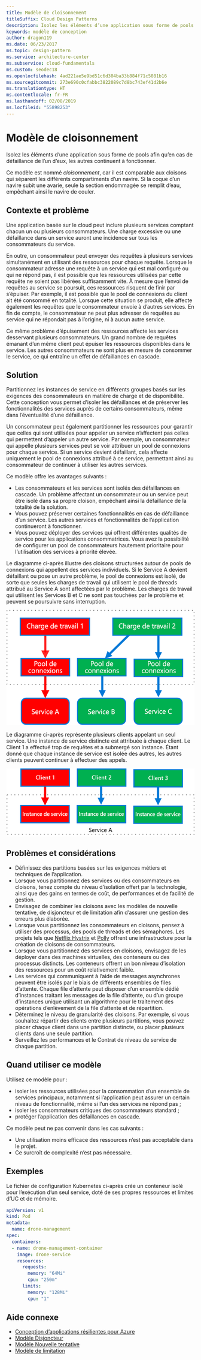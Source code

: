 ```yaml
---
title: Modèle de cloisonnement
titleSuffix: Cloud Design Patterns
description: Isolez les éléments d’une application sous forme de pools afin qu’en cas de défaillance de l’un d’eux, les autres continuent à fonctionner.
keywords: modèle de conception
author: dragon119
ms.date: 06/23/2017
ms.topic: design-pattern
ms.service: architecture-center
ms.subservice: cloud-fundamentals
ms.custom: seodec18
ms.openlocfilehash: 4ad221ae5e9bd51c6d304ba33b884f71c5081b16
ms.sourcegitcommit: 273e690c0cfabbc3822089c7d8bc743ef41d2b6e
ms.translationtype: HT
ms.contentlocale: fr-FR
ms.lasthandoff: 02/08/2019
ms.locfileid: "55898253"
---
```

# <a name="bulkhead-pattern"></a>Modèle de cloisonnement

Isolez les éléments d’une application sous forme de pools afin qu’en cas de défaillance de l’un d’eux, les autres continuent à fonctionner.

Ce modèle est nommé *cloisonnement*, car il est comparable aux cloisons qui séparent les différents compartiments d’un navire. Si la coque d’un navire subit une avarie, seule la section endommagée se remplit d’eau, empêchant ainsi le navire de couler.

## <a name="context-and-problem"></a>Contexte et problème

Une application basée sur le cloud peut inclure plusieurs services comptant chacun un ou plusieurs consommateurs. Une charge excessive ou une défaillance dans un service auront une incidence sur tous les consommateurs du service.

En outre, un consommateur peut envoyer des requêtes à plusieurs services simultanément en utilisant des ressources pour chaque requête. Lorsque le consommateur adresse une requête à un service qui est mal configuré ou qui ne répond pas, il est possible que les ressources utilisées par cette requête ne soient pas libérées suffisamment vite. À mesure que l’envoi de requêtes au service se poursuit, ces ressources risquent de finir par s’épuiser. Par exemple, il est possible que le pool de connexions du client ait été consommé en totalité. Lorsque cette situation se produit, elle affecte également les requêtes que le consommateur envoie à d’autres services. En fin de compte, le consommateur ne peut plus adresser de requêtes au service qui ne répondait pas à l’origine, ni à aucun autre service.

Ce même problème d’épuisement des ressources affecte les services desservant plusieurs consommateurs. Un grand nombre de requêtes émanant d’un même client peut épuiser les ressources disponibles dans le service. Les autres consommateurs ne sont plus en mesure de consommer le service, ce qui entraîne un effet de défaillances en cascade.

## <a name="solution"></a>Solution

Partitionnez les instances de service en différents groupes basés sur les exigences des consommateurs en matière de charge et de disponibilité. Cette conception vous permet d’isoler les défaillances et de préserver les fonctionnalités des services auprès de certains consommateurs, même dans l’éventualité d’une défaillance.

Un consommateur peut également partitionner les ressources pour garantir que celles qui sont utilisées pour appeler un service n’affectent pas celles qui permettent d’appeler un autre service. Par exemple, un consommateur qui appelle plusieurs services peut se voir attribuer un pool de connexions pour chaque service. Si un service devient défaillant, cela affecte uniquement le pool de connexions attribué à ce service, permettant ainsi au consommateur de continuer à utiliser les autres services.

Ce modèle offre les avantages suivants :

- Les consommateurs et les services sont isolés des défaillances en cascade. Un problème affectant un consommateur ou un service peut être isolé dans sa propre cloison, empêchant ainsi la défaillance de la totalité de la solution.
- Vous pouvez préserver certaines fonctionnalités en cas de défaillance d’un service. Les autres services et fonctionnalités de l’application continueront à fonctionner.
- Vous pouvez déployer des services qui offrent différentes qualités de service pour les applications consommatrices. Vous avez la possibilité de configurer un pool de consommateurs hautement prioritaire pour l’utilisation des services à priorité élevée.

Le diagramme ci-après illustre des cloisons structurées autour de pools de connexions qui appellent des services individuels. Si le Service A devient défaillant ou pose un autre problème, le pool de connexions est isolé, de sorte que seules les charges de travail qui utilisent le pool de threads attribué au Service A sont affectées par le problème. Les charges de travail qui utilisent les Services B et C ne sont pas touchées par le problème et peuvent se poursuivre sans interruption.

![Premier diagramme du modèle de cloisonnement](./_images/bulkhead-1.png)

Le diagramme ci-après représente plusieurs clients appelant un seul service. Une instance de service distincte est attribuée à chaque client. Le Client 1 a effectué trop de requêtes et a submergé son instance. Étant donné que chaque instance de service est isolée des autres, les autres clients peuvent continuer à effectuer des appels.

![Premier diagramme du modèle de cloisonnement](./_images/bulkhead-2.png)

## <a name="issues-and-considerations"></a>Problèmes et considérations

- Définissez des partitions basées sur les exigences métiers et techniques de l’application.
- Lorsque vous partitionnez des services ou des consommateurs en cloisons, tenez compte du niveau d’isolation offert par la technologie, ainsi que des gains en termes de coût, de performances et de facilité de gestion.
- Envisagez de combiner les cloisons avec les modèles de nouvelle tentative, de disjoncteur et de limitation afin d’assurer une gestion des erreurs plus élaborée.
- Lorsque vous partitionnez les consommateurs en cloisons, pensez à utiliser des processus, des pools de threads et des sémaphores. Les projets tels que [Netflix Hystrix][hystrix] et [Polly][polly] offrent une infrastructure pour la création de cloisons de consommateurs.
- Lorsque vous partitionnez des services en cloisons, envisagez de les déployer dans des machines virtuelles, des conteneurs ou des processus distincts. Les conteneurs offrent un bon niveau d’isolation des ressources pour un coût relativement faible.
- Les services qui communiquent à l’aide de messages asynchrones peuvent être isolés par le biais de différents ensembles de files d’attente. Chaque file d’attente peut disposer d’un ensemble dédié d’instances traitant les messages de la file d’attente, ou d’un groupe d’instances unique utilisant un algorithme pour le traitement des opérations d’enlèvement de la file d’attente et de répartition.
- Déterminez le niveau de granularité des cloisons. Par exemple, si vous souhaitez répartir des clients entre plusieurs partitions, vous pouvez placer chaque client dans une partition distincte, ou placer plusieurs clients dans une seule partition.
- Surveillez les performances et le Contrat de niveau de service de chaque partition.

## <a name="when-to-use-this-pattern"></a>Quand utiliser ce modèle

Utilisez ce modèle pour :

- isoler les ressources utilisées pour la consommation d’un ensemble de services principaux, notamment si l’application peut assurer un certain niveau de fonctionnalité, même si l’un des services ne répond pas ;
- isoler les consommateurs critiques des consommateurs standard ;
- protéger l’application des défaillances en cascade.

Ce modèle peut ne pas convenir dans les cas suivants :

- Une utilisation moins efficace des ressources n’est pas acceptable dans le projet.
- Ce surcroît de complexité n’est pas nécessaire.

## <a name="example"></a>Exemples

Le fichier de configuration Kubernetes ci-après crée un conteneur isolé pour l’exécution d’un seul service, doté de ses propres ressources et limites d’UC et de mémoire.

```yml
apiVersion: v1
kind: Pod
metadata:
  name: drone-management
spec:
  containers:
  - name: drone-management-container
    image: drone-service
    resources:
      requests:
        memory: "64Mi"
        cpu: "250m"
      limits:
        memory: "128Mi"
        cpu: "1"
```

## <a name="related-guidance"></a>Aide connexe

- [Conception d’applications résilientes pour Azure](../resiliency/index.md)
- [Modèle Disjoncteur](./circuit-breaker.md)
- [Modèle Nouvelle tentative](./retry.md)
- [Modèle de limitation](./throttling.md)

<!-- links -->

[hystrix]: https://github.com/Netflix/Hystrix
[polly]: https://github.com/App-vNext/Polly
